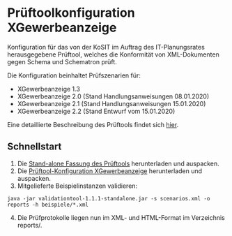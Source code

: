 # Prüftoolkonfiguration XGewerbeanzeige

Konfiguration für das von der KoSIT im Auftrag des IT-Planungsrates herausgegebene Prüftool, 
welches die Konformität von XML-Dokumenten gegen Schema und Schematron prüft.

Die Konfiguration beinhaltet Prüfszenarien für:

 * XGewerbeanzeige 1.3
 * XGewerbeanzeige 2.0 (Stand Handlungsanweisungen 08.01.2020)
 * XGewerbeanzeige 2.1 (Stand Handlungsanweisungen 15.01.2020)
 * XGewerbeanzeige 2.2 (Stand Entwurf vom 15.01.2020)

Eine detaillierte Beschreibung des Prüftools findet sich [hier](https://github.com/itplr-kosit/validator). 

## Schnellstart

1. Die [Stand-alone Fassung des
Prüftools](https://github.com/itplr-kosit/validator/releases/download/v1.1.1/validationtool-1.1.1.zip)  herunterladen und
auspacken.
2. Die [Prüftool-Konfiguration XGewerbeanzeige](https://github.com/itplr-kosit/validator-configuration-xgewerbeanzeige/releases/download/release-2020-01-15/validator-configuration-xgewerbeanzeige_2020-01-15.zip) herunterladen und auspacken.
3. Mitgelieferte Beispielinstanzen validieren:
```
java -jar validationtool-1.1.1-standalone.jar -s scenarios.xml -o reports -h beispiele/*.xml
```
4. Die Prüfprotokolle liegen nun im XML- und HTML-Format im Verzeichnis reports/.
